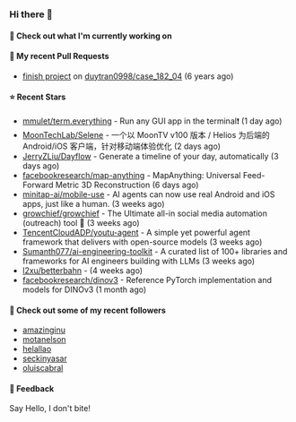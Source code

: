 ### Hi there 👋

#### 👷 Check out what I'm currently working on

#### 🔨 My recent Pull Requests

- [finish project](https://github.com/duytran0998/case_182_04/pull/1) on [duytran0998/case_182_04](https://github.com/duytran0998/case_182_04) (6 years ago)

#### ⭐ Recent Stars

- [mmulet/term.everything](https://github.com/mmulet/term.everything) - Run any GUI app in the terminal❗ (1 day ago)
- [MoonTechLab/Selene](https://github.com/MoonTechLab/Selene) - 一个以 MoonTV v100 版本 / Helios 为后端的 Android/iOS 客户端，针对移动端体验优化 (2 days ago)
- [JerryZLiu/Dayflow](https://github.com/JerryZLiu/Dayflow) - Generate a timeline of your day, automatically (3 days ago)
- [facebookresearch/map-anything](https://github.com/facebookresearch/map-anything) - MapAnything: Universal Feed-Forward Metric 3D Reconstruction (6 days ago)
- [minitap-ai/mobile-use](https://github.com/minitap-ai/mobile-use) - AI agents can now use real Android and iOS apps, just like a human. (3 weeks ago)
- [growchief/growchief](https://github.com/growchief/growchief) - The Ultimate all-in social media automation (outreach) tool 🤖 (3 weeks ago)
- [TencentCloudADP/youtu-agent](https://github.com/TencentCloudADP/youtu-agent) - A simple yet powerful agent framework that delivers with open-source models (3 weeks ago)
- [Sumanth077/ai-engineering-toolkit](https://github.com/Sumanth077/ai-engineering-toolkit) - A curated list of 100&#43; libraries and frameworks for AI engineers building with LLMs (3 weeks ago)
- [l2xu/betterbahn](https://github.com/l2xu/betterbahn) -  (4 weeks ago)
- [facebookresearch/dinov3](https://github.com/facebookresearch/dinov3) - Reference PyTorch implementation and models for DINOv3 (1 month ago)

#### 👯 Check out some of my recent followers

- [amazinginu](https://github.com/amazinginu)
- [motanelson](https://github.com/motanelson)
- [helallao](https://github.com/helallao)
- [seckinyasar](https://github.com/seckinyasar)
- [oluiscabral](https://github.com/oluiscabral)

#### 💬 Feedback

Say Hello, I don't bite!